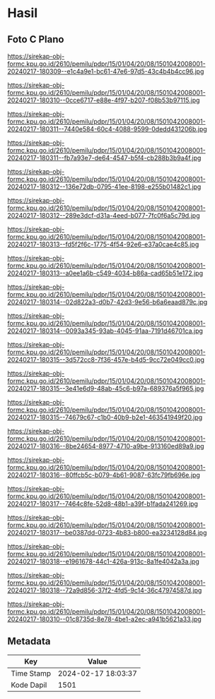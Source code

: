 # Hasil

## Foto C Plano

https://sirekap-obj-formc.kpu.go.id/2610/pemilu/pdpr/15/01/04/20/08/1501042008001-20240217-180309--e1c4a9e1-bc61-47e6-97d5-43c4b4b4cc96.jpg

https://sirekap-obj-formc.kpu.go.id/2610/pemilu/pdpr/15/01/04/20/08/1501042008001-20240217-180310--0cce6717-e88e-4f97-b207-f08b53b97115.jpg

https://sirekap-obj-formc.kpu.go.id/2610/pemilu/pdpr/15/01/04/20/08/1501042008001-20240217-180311--7440e584-60c4-4088-9599-0dedd431206b.jpg

https://sirekap-obj-formc.kpu.go.id/2610/pemilu/pdpr/15/01/04/20/08/1501042008001-20240217-180311--fb7a93e7-de64-4547-b5f4-cb288b3b9a4f.jpg

https://sirekap-obj-formc.kpu.go.id/2610/pemilu/pdpr/15/01/04/20/08/1501042008001-20240217-180312--136e72db-0795-41ee-8198-e255b01482c1.jpg

https://sirekap-obj-formc.kpu.go.id/2610/pemilu/pdpr/15/01/04/20/08/1501042008001-20240217-180312--289e3dcf-d31a-4eed-b077-7fc0f6a5c79d.jpg

https://sirekap-obj-formc.kpu.go.id/2610/pemilu/pdpr/15/01/04/20/08/1501042008001-20240217-180313--fd5f2f6c-1775-4f54-92e6-e37a0cae4c85.jpg

https://sirekap-obj-formc.kpu.go.id/2610/pemilu/pdpr/15/01/04/20/08/1501042008001-20240217-180313--a0ee1a6b-c549-4034-b86a-cad65b51e172.jpg

https://sirekap-obj-formc.kpu.go.id/2610/pemilu/pdpr/15/01/04/20/08/1501042008001-20240217-180314--02d822a3-d0b7-42d3-9e56-b6a6eaad879c.jpg

https://sirekap-obj-formc.kpu.go.id/2610/pemilu/pdpr/15/01/04/20/08/1501042008001-20240217-180314--0093a345-93ab-4045-91aa-7191d46701ca.jpg

https://sirekap-obj-formc.kpu.go.id/2610/pemilu/pdpr/15/01/04/20/08/1501042008001-20240217-180315--3d572cc8-7f36-457e-b4d5-9cc72e049cc0.jpg

https://sirekap-obj-formc.kpu.go.id/2610/pemilu/pdpr/15/01/04/20/08/1501042008001-20240217-180315--3e41e6d9-48ab-45c6-b97a-689376a5f965.jpg

https://sirekap-obj-formc.kpu.go.id/2610/pemilu/pdpr/15/01/04/20/08/1501042008001-20240217-180315--74679c67-c1b0-40b9-b2e1-463541949f20.jpg

https://sirekap-obj-formc.kpu.go.id/2610/pemilu/pdpr/15/01/04/20/08/1501042008001-20240217-180316--8be24654-8977-4710-a9be-913160ed89a9.jpg

https://sirekap-obj-formc.kpu.go.id/2610/pemilu/pdpr/15/01/04/20/08/1501042008001-20240217-180316--80ffcb5c-b079-4b61-9087-63fc79fb696e.jpg

https://sirekap-obj-formc.kpu.go.id/2610/pemilu/pdpr/15/01/04/20/08/1501042008001-20240217-180317--7464c8fe-52d8-48b1-a39f-b1fada241269.jpg

https://sirekap-obj-formc.kpu.go.id/2610/pemilu/pdpr/15/01/04/20/08/1501042008001-20240217-180317--be0387dd-0723-4b83-b800-ea3234128d84.jpg

https://sirekap-obj-formc.kpu.go.id/2610/pemilu/pdpr/15/01/04/20/08/1501042008001-20240217-180318--e1961678-44c1-426a-913c-8a1fe4042a3a.jpg

https://sirekap-obj-formc.kpu.go.id/2610/pemilu/pdpr/15/01/04/20/08/1501042008001-20240217-180318--72a9d856-37f2-4fd5-9c14-36c47974587d.jpg

https://sirekap-obj-formc.kpu.go.id/2610/pemilu/pdpr/15/01/04/20/08/1501042008001-20240217-180310--01c8735d-8e78-4be1-a2ec-a941b5621a33.jpg


## Metadata

| Key        | Value               |
| ---------- | ------------------- |
| Time Stamp | 2024-02-17 18:03:37 |
| Kode Dapil | 1501                |



